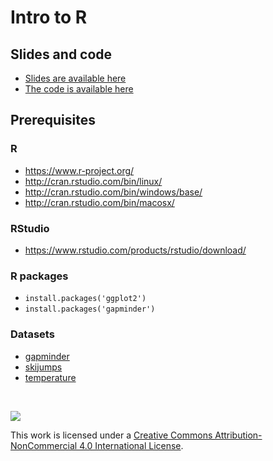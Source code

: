 # Intro to R

## Slides and code

- [Slides are available here](https://cdn.rawgit.com/Nowosad/Intro_to_R/510ab794/Intro_to_R.html)
- [The code is available here](https://raw.githubusercontent.com/Nowosad/Intro_to_R/master/Intro_to_R.R)

## Prerequisites

### R

- https://www.r-project.org/
- http://cran.rstudio.com/bin/linux/
- http://cran.rstudio.com/bin/windows/base/
- http://cran.rstudio.com/bin/macosx/

### RStudio

- https://www.rstudio.com/products/rstudio/download/

### R packages

- `install.packages('ggplot2')`
- `install.packages('gapminder')`

### Datasets

- [gapminder](https://github.com/Nowosad/Intro_to_R/raw/master/data/gapminder.rds)
- [skijumps](https://raw.githubusercontent.com/Nowosad/Intro_to_R/master/data/skijumps.csv)
- [temperature](https://github.com/Nowosad/Intro_to_R/raw/master/data/temperature.RData)

<br>

![](https://licensebuttons.net/l/by-nc/4.0/88x31.png)

This work is licensed under a [Creative Commons Attribution-NonCommercial 4.0 International License](https://creativecommons.org/licenses/by-nc/4.0/).